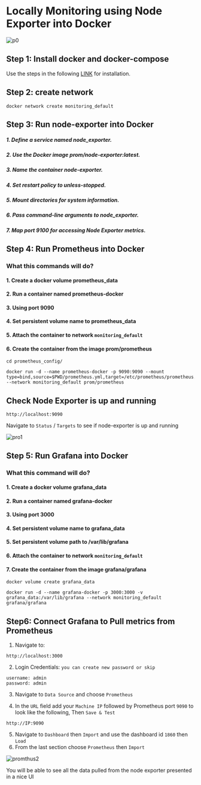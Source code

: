 # Locally Monitoring using Node Exporter into Docker

![p0](https://github.com/Ranaahmedit/Monitoring/assets/127610751/c1ef8ddb-b406-4b54-aca3-d88dd060cf39)

## Step 1: Install docker and docker-compose
  Use the steps in the following [LINK](https://github.com/Ranaahmedit/Monitoring/blob/master/commands.txt) for installation.


## Step 2: create network 

```
docker network create monitoring_default

```

## Step 3: Run node-exporter into Docker

##### 1. Define a service named node_exporter.
##### 2. Use the Docker image prom/node-exporter:latest.
##### 3. Name the container node-exporter.
##### 4. Set restart policy to unless-stopped.
##### 5. Mount directories for system information.
##### 6. Pass command-line arguments to node_exporter.
##### 7. Map port 9100 for accessing Node Exporter metrics.


## Step 4: Run Prometheus into Docker

### What this commands will do?

#### 1. Create a docker volume prometheus_data
#### 2. Run a container named prometheus-docker
#### 3. Using port 9090
#### 4. Set persistent volume name to prometheus_data
#### 5. Attach the container to network `monitoring_default`
#### 6. Create the container from the image prom/prometheus


```
cd prometheus_config/

docker run -d --name prometheus-docker -p 9090:9090 --mount type=bind,source=$PWD/prometheus.yml,target=/etc/prometheus/prometheus.yml --network monitoring_default prom/prometheus
```

## Check Node Exporter is up and running

```
http://localhost:9090
```

Navigate to `Status` / `Targets` to see if node-exporter is up and running

![pro1](https://github.com/Ranaahmedit/Monitoring/assets/127610751/6b333748-9577-4806-a678-4d390031810f)

## Step 5: Run Grafana into Docker

### What this command will do?

#### 1. Create a docker volume grafana_data
#### 2. Run a container named grafana-docker
#### 3. Using port 3000
#### 4. Set persistent volume name to grafana_data
#### 5. Set persistent volume path to /var/lib/grafana
#### 6. Attach the container to network `monitoring_default`
#### 7. Create the container from the image grafana/grafana

```
docker volume create grafana_data
```
```
docker run -d --name grafana-docker -p 3000:3000 -v grafana_data:/var/lib/grafana --network monitoring_default grafana/grafana
```

## Step6: Connect Grafana to Pull metrics from Prometheus

 
1. Navigate to:
```
http://localhost:3000
```
2. Login Credentials: `you can create new password or skip`
```
username: admin
password: admin
```
3. Navigate to `Data Source` and choose `Prometheus`

4. In the `URL` field add your `Machine IP` followed by Prometheus port `9090` to look like the following, Then `Save & Test`
```
http://IP:9090
```
5. Navigate to `Dashboard` then `Import` and use the dashboard id `1860` then `Load`
6. From the last section choose `Prometheus` then `Import`
 
 ![promthus2](https://github.com/Ranaahmedit/Monitoring/assets/127610751/1524de51-e89a-413a-8218-a2ef87816d00)


You will be able to see all the data pulled from the node exporter presented in a nice UI
